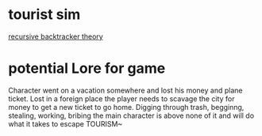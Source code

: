 # tourist sim
[recursive backtracker theory](https://en.wikipedia.org/wiki/Maze_generation_algorithm#Recursive_backtracker)


# potential Lore for game
Character went on a vacation somewhere and lost his money and plane ticket.
Lost in a foreign place the player needs to scavage the city for money to get a new ticket to go home.
Digging through trash, begginng, stealing, working, bribing the main character is above none of it and will
do what it takes to escape TOURISM~ 